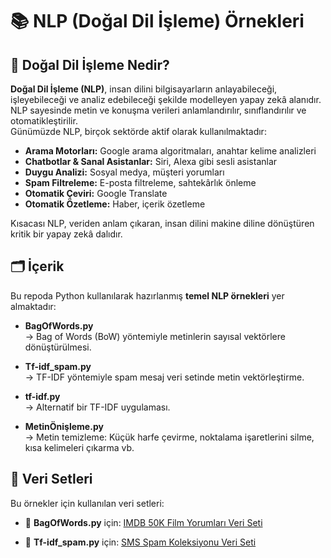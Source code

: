 # 📚 NLP (Doğal Dil İşleme) Örnekleri

## 🚀 Doğal Dil İşleme Nedir?

**Doğal Dil İşleme (NLP)**, insan dilini bilgisayarların anlayabileceği, işleyebileceği ve analiz edebileceği şekilde modelleyen yapay zekâ alanıdır. NLP sayesinde metin ve konuşma verileri anlamlandırılır, sınıflandırılır ve otomatikleştirilir.  
Günümüzde NLP, birçok sektörde aktif olarak kullanılmaktadır:

- **Arama Motorları:** Google arama algoritmaları, anahtar kelime analizleri
- **Chatbotlar & Sanal Asistanlar:** Siri, Alexa gibi sesli asistanlar
- **Duygu Analizi:** Sosyal medya, müşteri yorumları
- **Spam Filtreleme:** E-posta filtreleme, sahtekârlık önleme
- **Otomatik Çeviri:** Google Translate
- **Otomatik Özetleme:** Haber, içerik özetleme

Kısacası NLP, veriden anlam çıkaran, insan dilini makine diline dönüştüren kritik bir yapay zekâ dalıdır.



## 🗂️ İçerik

Bu repoda Python kullanılarak hazırlanmış **temel NLP örnekleri** yer almaktadır:

- **BagOfWords.py**  
  → Bag of Words (BoW) yöntemiyle metinlerin sayısal vektörlere dönüştürülmesi.

- **Tf-idf_spam.py**  
  → TF-IDF yöntemiyle spam mesaj veri setinde metin vektörleştirme.

- **tf-idf.py**  
  → Alternatif bir TF-IDF uygulaması.

- **MetinÖnişleme.py**  
  → Metin temizleme: Küçük harfe çevirme, noktalama işaretlerini silme, kısa kelimeleri çıkarma vb.



## 📂 Veri Setleri

Bu örnekler için kullanılan veri setleri:

- 📌 **BagOfWords.py** için:
  [IMDB 50K Film Yorumları Veri Seti](https://www.kaggle.com/datasets/lakshmi25npathi/imdb-dataset-of-50k-movie-reviews)

- 📌 **Tf-idf_spam.py** için:
  [SMS Spam Koleksiyonu Veri Seti](https://www.kaggle.com/datasets/uciml/sms-spam-collection-dataset)



